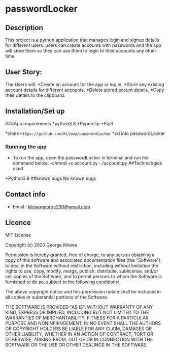 # passwordLocker

## Description

This project is a python application that manages login and signup details for different users. users can create accounts 
with passwords and the app will store them so they can use them to login to their accounts any other time.

## User Story:
The Users will:
*Create an account for the app or log in.
*Store any existing account details for different accounts.
*Delete stored accunt details.
*Copy their details to the clipboard.

## Installation/Set up

###App requirements
*python3.8
*Pyperclip
*Pip3

*clone ``` https://github.com/Kilewa/passwordLocker ```
*cd into passwordLocker
### Running the app
* To run the app, open the passwordLocker in terminal and run the command below:
   -chmod +x account.py
   -./account.py
##Technologies used

*Python3.8
##known bugs
No known bugs

## Contact info

* Email : kilewageorge230@gmail.com
## Licence

MIT License

Copyright (c) 2020 George Kilewa

Permission is hereby granted, free of charge, to any person obtaining a copy
of this software and associated documentation files (the "Software"), to deal
in the Software without restriction, including without limitation the rights
to use, copy, modify, merge, publish, distribute, sublicense, and/or sell
copies of the Software, and to permit persons to whom the Software is
furnished to do so, subject to the following conditions:

The above copyright notice and this permission notice shall be included in all
copies or substantial portions of the Software.

THE SOFTWARE IS PROVIDED "AS IS", WITHOUT WARRANTY OF ANY KIND, EXPRESS OR
IMPLIED, INCLUDING BUT NOT LIMITED TO THE WARRANTIES OF MERCHANTABILITY,
FITNESS FOR A PARTICULAR PURPOSE AND NONINFRINGEMENT. IN NO EVENT SHALL THE
AUTHORS OR COPYRIGHT HOLDERS BE LIABLE FOR ANY CLAIM, DAMAGES OR OTHER
LIABILITY, WHETHER IN AN ACTION OF CONTRACT, TORT OR OTHERWISE, ARISING FROM,
OUT OF OR IN CONNECTION WITH THE SOFTWARE OR THE USE OR OTHER DEALINGS IN THE
SOFTWARE.
